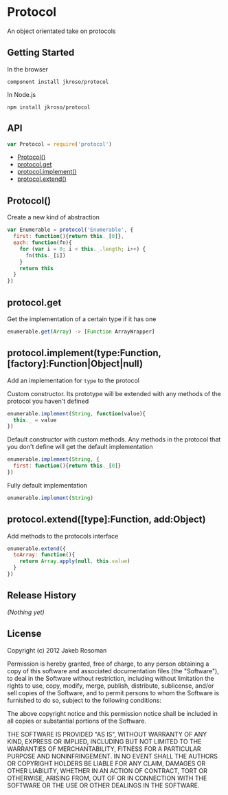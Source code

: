 # Protocol

An object orientated take on protocols

## Getting Started

In the browser

`component install jkroso/protocol`

In Node.js 

`npm install jkroso/protocol`

## API

```javascript
var Protocol = require('protocol')
```
  - [Protocol()](#protocol)
  - [protocol.get](#protocolget)
  - [protocol.implement()](#protocolimplementtypefunctionfactoryfunctionobjectnull)
  - [protocol.extend()](#protocolextendtypefunctionaddobject)

## Protocol()

  Create a new kind of abstraction
  
```js
var Enumerable = protocol('Enumerable', {
  first: function(){return this._[0]},
  each: function(fn){
    for (var i = 0; i < this._.length; i++) {
      fn(this._[i])
    }
    return this
  }
})
```

## protocol.get

  Get the implementation of a certain type if it has one
  
```js
enumerable.get(Array) -> [Function ArrayWrapper]
```

## protocol.implement(type:Function, [factory]:Function|Object|null)

  Add an implementation for `type` to the protocol
  
  Custom constructor. Its prototype will be extended with any
  methods of the protocol you haven't defined
  
```js
enumerable.implement(String, function(value){
  this._ = value
})
```

  
  Default constructor with custom methods. Any methods in the protocol
  that you don't define will get the default implementation
  
```js
enumerable.implement(String, {
  first: function(){return this._[0]}
})
```

  
  Fully default implementation
  
```js
enumerable.implement(String)
```

## protocol.extend([type]:Function, add:Object)

  Add methods to the protocols interface
  
```js
enumerable.extend({
  toArray: function(){
    return Array.apply(null, this.value)
  }
})
```


## Release History
_(Nothing yet)_

## License
Copyright (c) 2012 Jakeb Rosoman

Permission is hereby granted, free of charge, to any person
obtaining a copy of this software and associated documentation
files (the "Software"), to deal in the Software without
restriction, including without limitation the rights to use,
copy, modify, merge, publish, distribute, sublicense, and/or sell
copies of the Software, and to permit persons to whom the
Software is furnished to do so, subject to the following
conditions:

The above copyright notice and this permission notice shall be
included in all copies or substantial portions of the Software.

THE SOFTWARE IS PROVIDED "AS IS", WITHOUT WARRANTY OF ANY KIND,
EXPRESS OR IMPLIED, INCLUDING BUT NOT LIMITED TO THE WARRANTIES
OF MERCHANTABILITY, FITNESS FOR A PARTICULAR PURPOSE AND
NONINFRINGEMENT. IN NO EVENT SHALL THE AUTHORS OR COPYRIGHT
HOLDERS BE LIABLE FOR ANY CLAIM, DAMAGES OR OTHER LIABILITY,
WHETHER IN AN ACTION OF CONTRACT, TORT OR OTHERWISE, ARISING
FROM, OUT OF OR IN CONNECTION WITH THE SOFTWARE OR THE USE OR
OTHER DEALINGS IN THE SOFTWARE.
